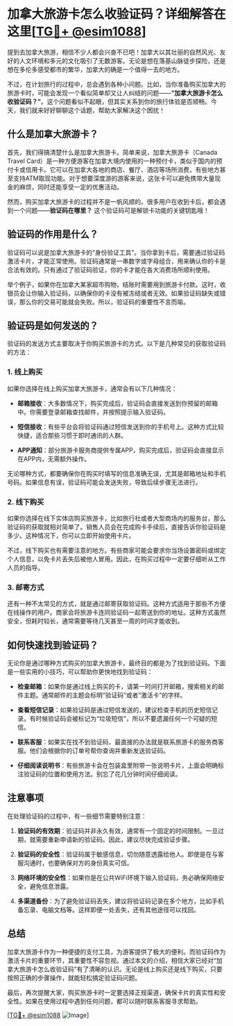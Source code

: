 # 加拿大旅游卡怎么收验证码？详细解答在这里[[TG💪+ @esim1088](https://t.me/s/esim1088)]

提到去加拿大旅游，相信不少人都会兴奋不已吧！加拿大以其壮丽的自然风光、友好的人文环境和多元的文化吸引了无数游客。无论是想在落基山脉徒步探险，还是想在多伦多感受都市的繁华，加拿大的确是一个值得一去的地方。

不过，在计划旅行的过程中，总会遇到各种小问题。比如，当你准备购买加拿大的旅游卡时，可能会发现一个看似简单却又让人纠结的问题——**“加拿大旅游卡怎么收验证码？”**。这个问题看似不起眼，但其实关系到你的旅行体验是否顺畅。今天，我们就来好好聊聊这个话题，帮助大家解决这个困扰！

## 什么是加拿大旅游卡？

首先，我们得搞清楚什么是加拿大旅游卡。简单来说，加拿大旅游卡（Canada Travel Card）是一种方便游客在加拿大境内使用的一种预付卡，类似于国内的预付卡或信用卡。它可以在加拿大各地的商店、餐厅、酒店等场所消费，有些地方甚至支持ATM取现功能。对于想要深度游的游客来说，这张卡可以避免携带大量现金的麻烦，同时还能享受一定的优惠活动。

然而，购买加拿大旅游卡的过程并不是一帆风顺的。很多用户在收到卡后，都会遇到一个问题——**验证码在哪里？** 这个验证码可是解锁卡功能的关键钥匙哦！

## 验证码的作用是什么？

验证码可以说是加拿大旅游卡的“身份验证工具”。当你拿到卡后，需要通过验证码激活卡片，才能正常使用。验证码通常是一串数字或字母组合，用来确认你的卡是合法有效的。只有通过了验证码验证，你的卡才能在各大消费场所顺利使用。

举个例子，如果你在加拿大某家超市购物，结账时需要用到旅游卡付款。这时，收银员会让你输入验证码，以确保你的卡没有被冻结或者无效。如果验证码缺失或错误，那么你的交易可能就会失败。所以，验证码的重要性不言而喻。

## 验证码是如何发送的？

验证码的发送方式主要取决于你购买旅游卡的方式。以下是几种常见的获取验证码的方法：

### 1. **线上购买**

如果你选择在线上购买加拿大旅游卡，通常会有以下几种情况：

- **邮箱接收**：大多数情况下，购买完成后，验证码会直接发送到你预留的邮箱中。你需要登录邮箱查找邮件，并按照提示输入验证码。
  
- **短信接收**：有些平台会将验证码通过短信发送到你的手机号上。这种方式比较快捷，适合那些习惯于即时通讯的人群。

- **APP通知**：部分旅游卡服务商提供专属APP，购买完成后，验证码会直接显示在APP内，无需额外操作。

无论哪种方式，都要确保你在购买时填写的信息准确无误，尤其是邮箱地址和手机号码。如果信息有误，验证码可能会发送失败，导致后续步骤无法进行。

### 2. **线下购买**

如果你选择在线下实体店购买旅游卡，比如旅行社或者大型商场内的服务台，那么验证码的获取就相对简单了。销售人员会在完成购卡手续后，直接告诉你验证码是多少。这种情况下，你可以立即开始使用卡片。

不过，线下购买也有需要注意的地方。有些商家可能会要求你当场设置密码或绑定个人信息，以免卡片丢失后被他人冒用。因此，在购买过程中一定要仔细听从工作人员的指导。

### 3. **邮寄方式**

还有一种不太常见的方式，就是通过邮寄获取验证码。这种方式适用于那些不方便在线操作的用户。商家会将旅游卡连同验证码一起寄送到你的地址。这种方式虽然安全，但耗时较长，通常需要等待几天甚至一周的时间才能收到。

## 如何快速找到验证码？

无论你是通过哪种方式购买的加拿大旅游卡，最终目的都是为了找到验证码。下面是一些实用的小技巧，可以帮助你更快地找到验证码：

- **检查邮箱**：如果你是通过线上购买的卡，请第一时间打开邮箱，搜索相关的邮件主题。通常邮件的主题会标明“验证码”或者“激活卡”的字样。

- **查看短信记录**：如果验证码是通过短信发送的，建议检查手机的历史短信记录。有时候验证码会被标记为“垃圾短信”，所以不要遗漏任何一个可疑的短信。

- **联系客服**：如果实在找不到验证码，最直接的办法就是联系旅游卡的服务商客服。他们会根据你的订单号帮你查询并重新发送验证码。

- **仔细阅读说明书**：有些旅游卡会在包装盒里附带一张说明卡片，上面会明确标注验证码的位置和使用方法。别忘了花几分钟时间仔细阅读。

## 注意事项

在处理验证码的过程中，有一些细节需要特别注意：

1. **验证码的有效期**：验证码并非永久有效，通常有一个固定的时间限制。一旦过期，就需要重新申请新的验证码。因此，建议尽快完成验证步骤。

2. **验证码的安全性**：验证码属于敏感信息，切勿随意透露给他人。即使是在与客服沟通时，也要确保对方的身份真实可信。

3. **网络环境的安全性**：如果你是在公共WiFi环境下输入验证码，务必确保网络安全，避免信息泄露。

4. **多渠道备份**：为了避免验证码丢失，建议将验证码记录在多个地方，比如手机备忘录、电脑文档等。这样即便一处丢失，还有其他途径可以找回。

## 总结

加拿大旅游卡作为一种便捷的支付工具，为游客提供了极大的便利。而验证码作为激活卡片的重要环节，其重要性不容忽视。通过本文的介绍，相信大家已经对“加拿大旅游卡怎么收验证码”有了清晰的认识。无论是线上购买还是线下购买，只要按照正确的步骤操作，就能轻松搞定验证码问题。

最后，再次提醒大家，购买旅游卡时一定要选择正规渠道，确保卡片的真实性和安全性。如果在使用过程中遇到任何问题，都可以随时联系客服寻求帮助。

[[TG💪+ @esim1088](https://t.me/s/esim1088) ![Image](https://i.postimg.cc/4NQfJmqS/Snipaste-2025-05-13-00-14-12.png)]